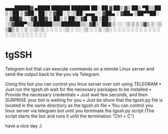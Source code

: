 ▄▄▄█████▓  ▄████   ██████   ██████  ██░ ██ 
▓  ██▒ ▓▒ ██▒ ▀█▒▒██    ▒ ▒██    ▒ ▓██░ ██▒
▒ ▓██░ ▒░▒██░▄▄▄░░ ▓██▄   ░ ▓██▄   ▒██▀▀██░
░ ▓██▓ ░ ░▓█  ██▓  ▒   ██▒  ▒   ██▒░▓█ ░██ 
  ▒██▒ ░ ░▒▓███▀▒▒██████▒▒▒██████▒▒░▓█▒░██▓
  ▒ ░░    ░▒   ▒ ▒ ▒▓▒ ▒ ░▒ ▒▓▒ ▒ ░ ▒ ░░▒░▒
    ░      ░   ░ ░ ░▒  ░ ░░ ░▒  ░ ░ ▒ ░▒░ ░
  ░      ░ ░   ░ ░  ░  ░  ░  ░  ░   ░  ░░ ░
               ░       ░        ░   ░  ░  ░






# tgSSH
Telegram bot that can execute commands on a remote Linux server and send the output back to the you via Telegram.

Using this bot you can control you linux server over ssh using TELEGRAM
  • Just run the tgssh.sh wait for the necessary packages to be installed
  • Provide the necessary credentials
  • Just wait few seconds, and then SURPRISE your bot is waiting for you
  • Just be shure that the tgssh.py file is located in the same directiory as the tgssh.sh file
  • You can control you linux server via telegram bot until you terminate the tgssh.py script (The script starts the bot and runs it until the termination "Ctrl + C")

have a nice day ;)
